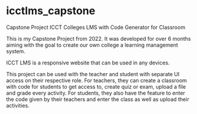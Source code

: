 # icctlms_capstone
Capstone Project ICCT Colleges LMS with Code Generator for Classroom 

This is my Capstone Project from 2022. It was developed for over 6 months aiming with the goal to create our own college a learning management system.

ICCT LMS is a responsive website that can be used in any devices.

This project can be used with the teacher and student with separate UI access on their respective role. 
For teachers, they can create a classroom with code for students to get access to, create quiz or exam, upload a file and grade every activity.
For students, they also have the feature to enter the code given by their teachers and enter the class as well as upload their activities.
